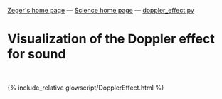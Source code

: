 [Zeger's home page](https://www.hendrikse.name/) &mdash; [Science home page](https://www.hendrikse.name/science/) &mdash; [doppler_effect.py](glowscript/doppler_effect.html)

# Visualization of the Doppler effect for sound
<div class="header_line"><br/></div>

{% include_relative glowscript/DopplerEffect.html %}
